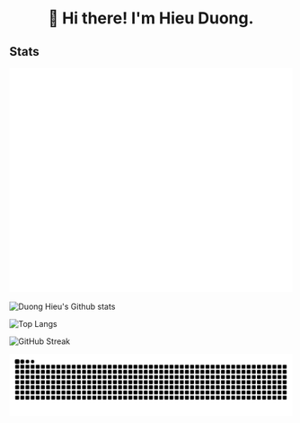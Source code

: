 <h1 align="center">👋 Hi there! I'm Hieu Duong.</h1>

## Stats
<p align="center">
  <img src="./github-metrics.svg" alt="stat metrics"/>
</p>

![Duong Hieu's Github stats](https://github-readme-stats.vercel.app/api?username=duonghieu0712z&theme=transparent&show_icons=true)

![Top Langs](https://github-readme-stats.vercel.app/api/top-langs?username=duonghieu0712z&layout=compact&theme=transparent)

![GitHub Streak](https://streak-stats.demolab.com/?user=duonghieu0712z&theme=dark)

<picture>
  <source media="(prefers-color-scheme: dark)" srcset="https://raw.githubusercontent.com/duonghieu0712z/duonghieu0712z/output/github-snake-dark.svg">
  <source media="(prefers-color-scheme: light)" srcset="https://raw.githubusercontent.com/duonghieu0712z/duonghieu0712z/output/github-snake.svg">
  <img alt="github contribution grid snake animation" src="https://raw.githubusercontent.com/duonghieu0712z/duonghieu0712z/output/github-snake.svg">
</picture>
